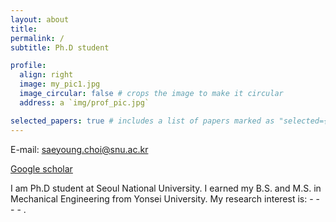 ```yaml
---
layout: about
title: 
permalink: /
subtitle: Ph.D student

profile:
  align: right
  image: my_pic1.jpg
  image_circular: false # crops the image to make it circular
  address: a `img/prof_pic.jpg`

selected_papers: true # includes a list of papers marked as "selected={true}"
---
```


E-mail: [saeyoung.choi@snu.ac.kr](saeyoung.choi@snu.ac.kr)

[Google scholar](https://scholar.google.com/citations?user=849hkOoAAAAJ&hl=en&oi=ao)

I am Ph.D student at Seoul National University. I earned my B.S. and M.S. in Mechanical Engineering from Yonsei University.
My research interest is: - - - - .
